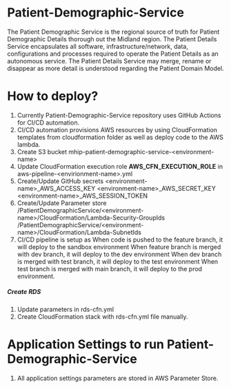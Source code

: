 # Patient-Demographic-Service
The Patient Demographic Service is the regional source of truth for Patient Demographic Details thorough out the Midland region. The Patient Details Service encapsulates all software, infrastructure/network, data, configurations and processes required to operate the Patient Details as an autonomous service. The Patient Details Service may merge, rename or disappear as more detail is understood regarding the Patient Domain Model.  


# How to deploy?
1. Currently Patient-Demographic-Service repository uses GitHub Actions for CI/CD automation.
2. CI/CD automation provisions AWS resources by using CloudFormation templates from cloudformation folder as well as deploy code to the AWS lambda.
2. Create S3 bucket mhip-patient-demographic-service-&lt;environment-name&gt;
2. Update CloudFormation execution role __AWS_CFN_EXECUTION_ROLE__ in aws-pipeline-&lt;envirionment-name&gt;.yml 
3. Create/Update GitHub secrets
    &lt;environment-name&gt;_AWS_ACCESS_KEY
    &lt;environment-name&gt;_AWS_SECRET_KEY
    &lt;environment-name&gt;_AWS_SESSION_TOKEN
4. Create/Update Parameter store
    /PatientDemographicService/&lt;environment-name&gt;/CloudFormation/Lambda-Security-GroupIds
    /PatientDemographicService/&lt;environment-name&gt;/CloudFormation/Lambda-SubnetIds
5. CI/CD pipeline is setup as 
    When code is pushed to the feature branch, it will deploy to the sandbox environment
    When feature branch is merged with dev branch, it will deploy to the dev environment
    When dev branch is merged with test branch, it will deploy to the test environment
    When test branch is merged with main branch, it will deploy to the prod environment.


##### Create RDS
1. Update parameters in rds-cfn.yml
2. Create CloudFormation stack with rds-cfn.yml file manually.


# Application Settings to run Patient-Demographic-Service
1. All application settings parameters are stored in AWS Parameter Store.


